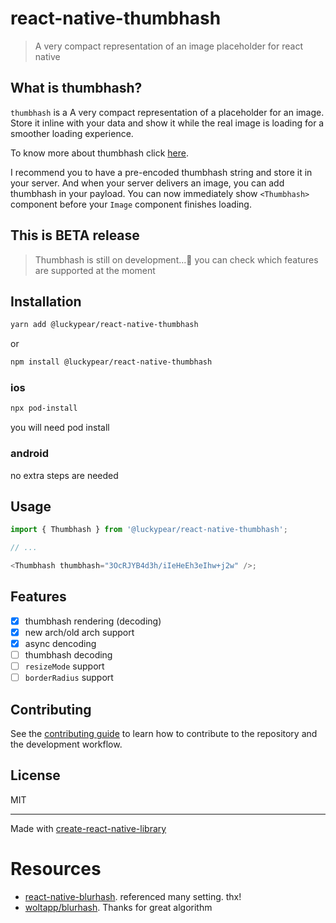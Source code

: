 # react-native-thumbhash

> A very compact representation of an image placeholder for react native

## What is thumbhash?

`thumbhash` is a A very compact representation of a placeholder for an image. Store it inline with your data and show it while the real image is loading for a smoother loading experience.

To know more about thumbhash click [here](https://github.com/evanw/thumbhash).

I recommend you to have a pre-encoded thumbhash string and store it in your server. And when your server delivers an image, you can add thumbhash in your payload. You can now immediately show `<Thumbhash>` component before your `Image` component finishes loading.

## This is BETA release

> Thumbhash is still on development...🚧
> you can check which features are supported at the moment

## Installation

```sh
yarn add @luckypear/react-native-thumbhash
```

or

```sh
npm install @luckypear/react-native-thumbhash
```

### ios

```sh
npx pod-install
```

you will need pod install

### android

no extra steps are needed

## Usage

```js
import { Thumbhash } from '@luckypear/react-native-thumbhash';

// ...

<Thumbhash thumbhash="3OcRJYB4d3h/iIeHeEh3eIhw+j2w" />;
```

## Features

- [x] thumbhash rendering (decoding)
- [x] new arch/old arch support
- [x] async dencoding
- [ ] thumbhash decoding
- [ ] `resizeMode` support
- [ ] `borderRadius` support

## Contributing

See the [contributing guide](CONTRIBUTING.md) to learn how to contribute to the repository and the development workflow.

## License

MIT

---

Made with [create-react-native-library](https://github.com/callstack/react-native-builder-bob)

# Resources

- [react-native-blurhash](https://github.com/mrousavy/react-native-blurhash). referenced many setting. thx!
- [woltapp/blurhash](https://github.com/evanw/thumbhash). Thanks for great algorithm
